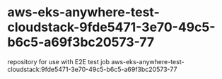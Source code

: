 # aws-eks-anywhere-test-cloudstack-9fde5471-3e70-49c5-b6c5-a69f3bc20573-77
repository for use with E2E test job aws-eks-anywhere-test-cloudstack:9fde5471-3e70-49c5-b6c5-a69f3bc20573-77
